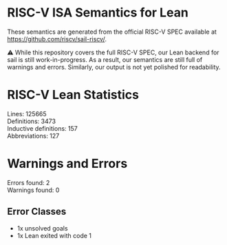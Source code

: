 # RISC-V ISA Semantics for Lean

These semantics are generated from the official RISC-V SPEC available at
https://github.com/riscv/sail-riscv/.

⚠️ While this repository covers the full RISC-V SPEC, our Lean backend for sail
is still work-in-progress. As a result, our semantics are still full of warnings
and errors. Similarly, our output is not yet polished for readability.
# RISC-V Lean Statistics

Lines: 125665  
Definitions: 3473  
Inductive definitions: 157  
Abbreviations: 127  

# Warnings and Errors

Errors found: 2  
Warnings found: 0  

## Error Classes

- 1x unsolved goals
- 1x Lean exited with code 1
